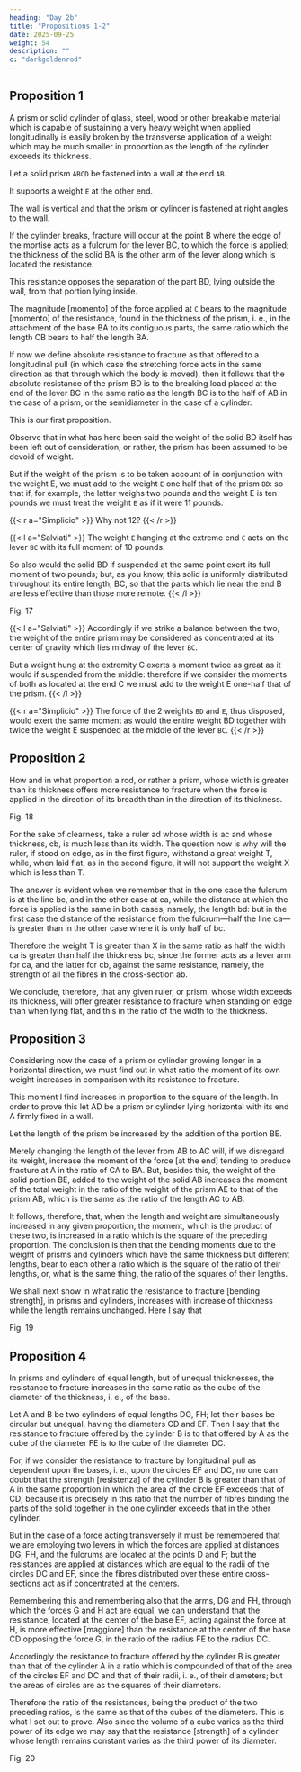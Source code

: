 ```yaml
---
heading: "Day 2b"
title: "Propositions 1-2"
date: 2025-09-25
weight: 54
description: ""
c: "darkgoldenrod"
---
```



## Proposition 1

A prism or solid cylinder of glass, steel, wood or other breakable material which is capable of sustaining a very heavy weight when applied longitudinally is easily broken by the transverse application of a weight which may be much smaller in proportion as the length of the cylinder exceeds its thickness.

Let a solid prism `ABCD` be fastened into a wall at the end `AB`.

It supports a weight `E` at the other end.

The wall is vertical and that the prism or cylinder is fastened at right angles to the wall.

If the cylinder breaks, fracture will occur at the point B where the edge of the mortise acts as a fulcrum for the lever BC, to which the force is applied; the thickness of the solid BA is the other arm of the lever along which is located the resistance. 

This resistance opposes the separation of the part BD, lying outside the wall, from that portion lying inside. 

The magnitude [momento] of the force applied at `C` bears to the magnitude [momento] of the resistance, found in the thickness of the prism, i. e., in the attachment of the base BA to its contiguous parts, the same ratio which the length CB bears to half the length BA.

If now we define absolute resistance to fracture as that offered to a longitudinal pull (in which case the stretching force acts in the same direction as that through which the body is moved), then it follows that the absolute resistance of the prism BD is to the breaking load placed at the end of the lever BC in the same ratio as the length BC is to the half of AB in the case of a prism, or the semidiameter in the case of a cylinder. 

This is our first proposition.

Observe that in what has here been said the weight of the solid BD itself has been left out of consideration, or rather, the prism has been assumed to be devoid of weight. 

But if the weight of the prism is to be taken account of in conjunction with the weight E, we must add to the weight `E` one half that of the prism `BD`: so that if, for example, the latter weighs two pounds and the weight E is ten pounds we must treat the weight `E` as if it were 11 pounds.


{{< r a="Simplicio" >}}
Why not 12?
{{< /r >}}

{{< l a="Salviati" >}}
The weight `E` hanging at the extreme end `C` acts on the lever `BC` with its full moment of 10 pounds. 

So also would the solid BD if suspended at the same point exert its full moment of two pounds; but, as you know, this solid is uniformly distributed throughout its entire length, BC, so that the parts which lie near the end B are less effective than those more remote.
{{< /l >}}


Fig. 17


{{< l a="Salviati" >}}
Accordingly if we strike a balance between the two, the weight of the entire prism may be considered as concentrated at its center of gravity which lies midway of the lever `BC`.

But a weight hung at the extremity C exerts a moment twice as great as it would if suspended from the middle: therefore if we consider the moments of both as located at the end C we must add to the weight E one-half that of the prism.
{{< /l >}}


{{< r a="Simplicio" >}}
The force of the 2 weights `BD` and `E`, thus disposed, would exert the same moment as would the entire weight BD together with twice the weight E suspended at the middle of the lever `BC`.
{{< /r >}}


<!-- Salv.
Precisely so, and a fact worth remembering. Now we can readily understand -->


## Proposition 2

How and in what proportion a rod, or rather a prism, whose width is greater than its thickness offers more resistance to fracture when the force is applied in the direction of its breadth than in the direction of its thickness.


Fig. 18

For the sake of clearness, take a ruler ad whose width is ac and whose thickness, cb, is much less than its width. The question now is why will the ruler, if stood on edge, as in the first figure, withstand a great weight T, while, when laid flat, as in the second figure, it will not support the weight X which is less than T. 

The answer is evident when we remember that in the one case the fulcrum is at the line bc, and in the other case at ca, while the distance at which the force is applied is the same in both cases, namely, the length bd: but in the first case the distance of the resistance from the fulcrum—half the line ca—is greater than in the other case where it is only half of bc. 

Therefore the weight T is greater than X in the same ratio as half the width ca is greater than half the thickness bc, since the former acts as a lever arm for ca, and the latter for cb, against the same resistance, namely, the strength of all the fibres in the cross-section ab. 

We conclude, therefore, that any given ruler, or prism, whose width exceeds its thickness, will offer greater resistance to fracture when standing on edge than when lying flat, and this in the ratio of the width to the thickness.


## Proposition 3

Considering now the case of a prism or cylinder growing longer in a horizontal direction, we must find out in what ratio the moment of its own weight increases in comparison with its resistance to fracture. 

This moment I find increases in proportion to the square of the length. In order to prove this let AD be a prism or cylinder lying horizontal with its end A firmly fixed in a wall. 

Let the length of the prism be increased by the addition of the portion BE. 

Merely changing the length of the lever from AB to AC will, if we disregard its weight, increase the moment of the force [at the end] tending to produce fracture at A in the ratio of CA to BA. But, besides this, the weight of the solid portion BE, added to the weight of the solid AB increases the moment of the total weight in the ratio of the weight of the prism AE to that of the prism AB, which is the same as the ratio of the length AC to AB.

It follows, therefore, that, when the length and weight are simultaneously increased in any given proportion, the moment, which is the product of these two, is increased in a ratio which is the square of the preceding proportion. The conclusion is then that the bending moments due to the weight of prisms and cylinders which have the same thickness but different lengths, bear to each other a ratio which is the square of the ratio of their lengths, or, what is the same thing, the ratio of the squares of their lengths.

We shall next show in what ratio the resistance to fracture [bending strength], in prisms and cylinders, increases with increase of thickness while the length remains unchanged. Here I say that


Fig. 19

## Proposition 4

In prisms and cylinders of equal length, but of unequal thicknesses, the resistance to fracture increases in the same ratio as the cube of the diameter of the thickness, i. e., of the base.

Let A and B be two cylinders of equal lengths DG, FH; let their bases be circular but unequal, having the diameters CD and EF. Then I say that the resistance to fracture offered by the cylinder B is to that offered by A as the cube of the diameter FE is to the cube of the diameter DC. 

For, if we consider the resistance to fracture by longitudinal pull as dependent upon the bases, i. e., upon the circles EF and DC, no one can doubt that the strength [resistenza] of the cylinder B is greater than that of A in the same proportion in which the area of the circle EF exceeds that of CD; because it is precisely in this ratio that the number of fibres binding the parts of the solid together in the one cylinder exceeds that in the other cylinder.

But in the case of a force acting transversely it must be remembered that we are employing two levers in which the forces are applied at distances DG, FH, and the fulcrums are located at the points D and F; but the resistances are applied at distances which are equal to the radii of the circles DC and EF, since the fibres distributed over these entire cross-sections act as if concentrated at the centers. 

Remembering this and remembering also that the arms, DG and FH, through which the forces G and H act are equal, we can understand that the resistance, located at the center of the base EF, acting against the force at H, is more effective [maggiore] than the resistance at the center of the base CD opposing the force G, in the ratio of the radius FE to the radius DC. 

Accordingly the resistance to fracture offered by the cylinder B is greater than that of the cylinder A in a ratio which is compounded of that of the area of the circles EF and DC and that of their radii, i. e., of their diameters; but the areas of circles are as the squares of their diameters. 

Therefore the ratio of the resistances, being the product of the two preceding ratios, is the same as that of the cubes of the diameters. This is what I set out to prove. Also since the volume of a cube varies as the third power of its edge we may say that the resistance [strength] of a cylinder whose length remains constant varies as the third power of its diameter.


Fig. 20

<!-- From the preceding we are able to conclude that -->